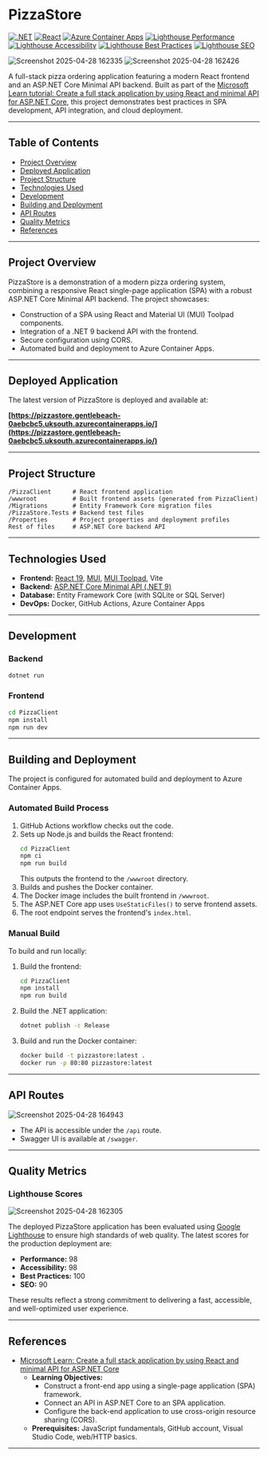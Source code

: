 # PizzaStore
[![.NET](https://img.shields.io/badge/.NET-9.0-blueviolet)](https://dotnet.microsoft.com/)
[![React](https://img.shields.io/badge/React-19.0.0-61dafb)](https://react.dev/)
[![Azure Container Apps](https://img.shields.io/badge/Deployed%20on-Azure%20Container%20Apps-0078d4)](https://azure.microsoft.com/en-us/products/container-apps)
[![Lighthouse Performance](https://img.shields.io/badge/Performance-98-brightgreen)]()
[![Lighthouse Accessibility](https://img.shields.io/badge/Accessibility-98-brightgreen)]()
[![Lighthouse Best Practices](https://img.shields.io/badge/Best%20Practices-100-brightgreen)]()
[![Lighthouse SEO](https://img.shields.io/badge/SEO-90-yellowgreen)]()

![Screenshot 2025-04-28 162335](https://github.com/user-attachments/assets/ae8b21a1-af29-4bed-b941-c2bcf431e36f) 
![Screenshot 2025-04-28 162426](https://github.com/user-attachments/assets/f3ace119-3dad-4a23-a429-41fc4b8ddb42)

A full-stack pizza ordering application featuring a modern React frontend and an ASP.NET Core Minimal API backend. Built as part of the [Microsoft Learn tutorial: Create a full stack application by using React and minimal API for ASP.NET Core](https://learn.microsoft.com/en-us/training/modules/build-web-api-minimal-spa), this project demonstrates best practices in SPA development, API integration, and cloud deployment.

---

## Table of Contents

- [Project Overview](#project-overview)
- [Deployed Application](#deployed-application)
- [Project Structure](#project-structure)
- [Technologies Used](#technologies-used)
- [Development](#development)
- [Building and Deployment](#building-and-deployment)
- [API Routes](#api-routes)
- [Quality Metrics](#quality-metrics)
- [References](#references)

---

## Project Overview

PizzaStore is a demonstration of a modern pizza ordering system, combining a responsive React single-page application (SPA) with a robust ASP.NET Core Minimal API backend. The project showcases:

- Construction of a SPA using React and Material UI (MUI) Toolpad components.
- Integration of a .NET 9 backend API with the frontend.
- Secure configuration using CORS.
- Automated build and deployment to Azure Container Apps.

---

## Deployed Application

The latest version of PizzaStore is deployed and available at:

**[https://pizzastore.gentlebeach-0aebcbc5.uksouth.azurecontainerapps.io/](https://pizzastore.gentlebeach-0aebcbc5.uksouth.azurecontainerapps.io/)**

---

## Project Structure

```
/PizzaClient      # React frontend application
/wwwroot          # Built frontend assets (generated from PizzaClient)
/Migrations       # Entity Framework Core migration files
/PizzaStore.Tests # Backend test files
/Properties       # Project properties and deployment profiles
Rest of files     # ASP.NET Core backend API
```

---

## Technologies Used

- **Frontend:** [React 19](https://react.dev/), [MUI](https://mui.com/), [MUI Toolpad](https://mui.com/toolpad/), Vite
- **Backend:** [ASP.NET Core Minimal API (.NET 9)](https://dotnet.microsoft.com/)
- **Database:** Entity Framework Core (with SQLite or SQL Server)
- **DevOps:** Docker, GitHub Actions, Azure Container Apps

---

## Development

### Backend

```bash
dotnet run
```

### Frontend

```bash
cd PizzaClient
npm install
npm run dev
```

---

## Building and Deployment

The project is configured for automated build and deployment to Azure Container Apps.

### Automated Build Process

1. GitHub Actions workflow checks out the code.
2. Sets up Node.js and builds the React frontend:
   ```bash
   cd PizzaClient
   npm ci
   npm run build
   ```
   This outputs the frontend to the `/wwwroot` directory.
3. Builds and pushes the Docker container.
4. The Docker image includes the built frontend in `/wwwroot`.
5. The ASP.NET Core app uses `UseStaticFiles()` to serve frontend assets.
6. The root endpoint serves the frontend's `index.html`.

### Manual Build

To build and run locally:

1. Build the frontend:
   ```bash
   cd PizzaClient
   npm install
   npm run build
   ```
2. Build the .NET application:
   ```bash
   dotnet publish -c Release
   ```
3. Build and run the Docker container:
   ```bash
   docker build -t pizzastore:latest .
   docker run -p 80:80 pizzastore:latest
   ```

---

## API Routes
![Screenshot 2025-04-28 164943](https://github.com/user-attachments/assets/54889abe-8710-4fd4-bde1-23d2d2891687)

- The API is accessible under the `/api` route.
- Swagger UI is available at `/swagger`.

---

## Quality Metrics

### Lighthouse Scores
![Screenshot 2025-04-28 162305](https://github.com/user-attachments/assets/156afbbd-62f3-4d57-a627-af4189178d10)



The deployed PizzaStore application has been evaluated using [Google Lighthouse](https://developers.google.com/web/tools/lighthouse) to ensure high standards of web quality. The latest scores for the production deployment are:

- **Performance:** 98
- **Accessibility:** 98
- **Best Practices:** 100
- **SEO:** 90

These results reflect a strong commitment to delivering a fast, accessible, and well-optimized user experience.

---

## References

- [Microsoft Learn: Create a full stack application by using React and minimal API for ASP.NET Core](https://learn.microsoft.com/en-us/training/modules/build-web-api-minimal-spa)
  - **Learning Objectives:**
    - Construct a front-end app using a single-page application (SPA) framework.
    - Connect an API in ASP.NET Core to an SPA application.
    - Configure the back-end application to use cross-origin resource sharing (CORS).
  - **Prerequisites:** JavaScript fundamentals, GitHub account, Visual Studio Code, web/HTTP basics.

---
